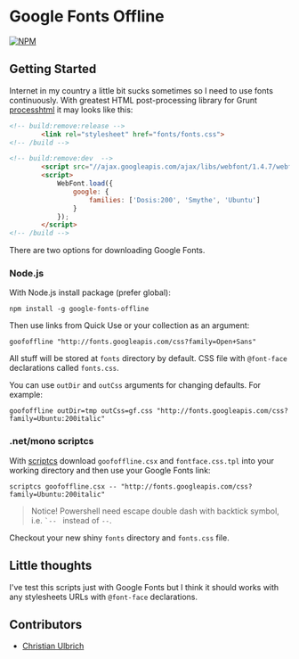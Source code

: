 # Google Fonts Offline

[![NPM](https://nodei.co/npm/google-fonts-offline.png?mini=true)](https://nodei.co/npm/google-fonts-offline/)

## Getting Started

Internet in my country a little bit sucks sometimes so I need to use fonts continuously. With greatest HTML post-processing library for Grunt [processhtml](https://github.com/dciccale/grunt-processhtml) it may looks like this:

```html
<!-- build:remove:release -->
        <link rel="stylesheet" href="fonts/fonts.css">
<!-- /build -->

<!-- build:remove:dev  -->
        <script src="//ajax.googleapis.com/ajax/libs/webfont/1.4.7/webfont.js"></script>
        <script>
            WebFont.load({
                google: {
                    families: ['Dosis:200', 'Smythe', 'Ubuntu']
                }
            });
        </script>
<!-- /build -->
```

There are two options for downloading Google Fonts.

### Node.js

With Node.js install package (prefer global):

```
npm install -g google-fonts-offline
```

Then use links from Quick Use or your collection as an argument:

```
goofoffline "http://fonts.googleapis.com/css?family=Open+Sans"
```

All stuff will be stored at `fonts` directory by default. CSS file with `@font-face` declarations called `fonts.css`.

You can use `outDir` and `outCss` arguments for changing defaults. For example:

```
goofoffline outDir=tmp outCss=gf.css "http://fonts.googleapis.com/css?family=Ubuntu:200italic"
```

### .net/mono scriptcs

With [scriptcs](http://scriptcs.net/) download `goofoffline.csx` and `fontface.css.tpl` into your working directory and then use your Google Fonts link:

```
scriptcs goofoffline.csx -- "http://fonts.googleapis.com/css?family=Ubuntu:200italic"
```

> Notice! Powershell need escape double dash with backtick symbol, i.e. `` `--  `` instead of ` -- `.

Checkout your new shiny `fonts` directory and `fonts.css` file.

## Little thoughts

I've test this scripts just with Google Fonts but I think it should works with any stylesheets URLs with `@font-face` declarations.


## Contributors

* [Christian Ulbrich](https://github.com/ChristianUlbrich)
